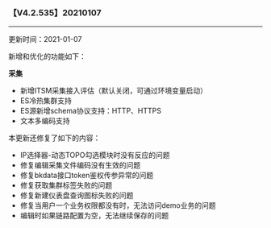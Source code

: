 ### 【V4.2.535】20210107
----
更新时间：2021-01-07 

新增和优化的功能如下：

**采集**

* 新增ITSM采集接入评估（默认关闭，可通过环境变量启动）
* ES冷热集群支持
* ES源新增schema协议支持：HTTP、HTTPS
* 文本多编码支持


本更新还修复了如下的内容：

* IP选择器-动态TOPO勾选模块时没有反应的问题
* 修复编辑采集文件编码没有生效的问题
* 修复bkdata接口token鉴权传参异常的问题
* 修复获取集群标签失败的问题
* 修复新建仪表盘查询图标失败的问题
* 修复当用户一个业务权限都没有时，无法访问demo业务的问题
* 编辑时如果链路配置为空，无法继续保存的问题
